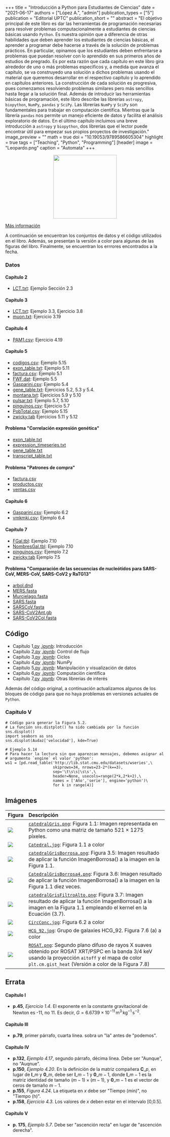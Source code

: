 +++
title = "Introducción a Python para Estudiantes de Ciencias"
date = "2021-06-17"
authors = ["López A.", "admin"]
publication_types = ["5"]
publication = "Editorial UPTC"
publication_short = ""
abstract = "El objetivo principal de este libro es dar las herramientas de programación necesarias para resolver problemas computacionalmente a estudiantes de ciencias básicas usando `Python`. Es nuestra opinión que a diferencia de otras habilidades que deben aprender los estudiantes de ciencias básicas, el aprender a programar debe hacerse a través de la solución de problemas prácticos. En particular, opinamos que los estudiantes deben enfrentarse a problemas que puedan resolver con lo aprendido en sus primeros años de estudios de pregrado. Es por esta razón que cada capítulo en este libro gira alrededor de uno o más problemas específicos y, a medida que avanza el capítulo, se va construyedo una solución a dichos problemas usando el material que queremos desarrollar en el respectivo capítulo y lo aprendido en capítulos anteriores.  La construcción de cada solución es progresiva, pues comenzamos resolviendo problemas similares pero más sencillos hasta llegar a la solución final. Además de introducir  las herramientas básicas de programación, este libro describe las librerías `astropy`, `biopython`, `NumPy`, `pandas` y  `SciPy`. Las librerías `NumPy` y `SciPy` son fundamentales para trabajar en computación científica. Mientras que la librería `pandas` nos permite un manejo eficiente de datos y facilita el análisis exploratorio de datos. En el último capítulo incluimos una breve introducción a `astropy` y `biopython`, dos librerías que el lector puede encontrar útil para empezar sus propios proyectos de investigación."
image_preview = ""
math = true
doi = "10.19053/9789586605304"
highlight = true
tags = ["Teaching", "Python", "Programming"]
[header]
image = "Leopardo.png"
caption = "Automata"
+++


<center><img src="https://simehbucket.s3.amazonaws.com/images/7a665c7977e7b9df2eee119f35d5bef9-medium.jpg" width="200">
</center>

[Más información](https://editorial.uptc.edu.co/gpd-introduccion-a-python-para-estudiantes-de-ciencias-9789586605304.html)

A continuación se encuentran los conjuntos de datos y el código  utilizados en el libro. Además, se presentan la versión a color para algunas de las figuras del libro. Finalmente, se encuentran los errrores encontrados a la fecha.


### Datos

#### Capítulo 2

* [LCT.txt](https://alexrojas.netlify.com/Data/Prog/LCT.txt): Ejemplo Sección 2.3

#### Capítulo 3

* [LCT.txt](https://alexrojas.netlify.com/Data/Prog/LCT.txt): Ejemplo 3.3, Ejercicio 3.8
* [muon.txt](https://alexrojas.netlify.com/Data/Prog/muon.txt): Ejercicio 3.19

#### Capítulo 4

* [PAM1.csv](https://alexrojas.netlify.com/Data/Prog/PAM1.csv): Ejercicio 4.19


#### Capítulo 5

* [codigos.csv](https://alexrojas.netlify.com/Data/Prog/codigos.csv): Ejemplo 5.15
* [exon_table.txt](https://alexrojas.netlify.com/Data/Prog/exon_table.txt): Ejemplo 5.11
* [factura.csv](https://alexrojas.netlify.com/Data/Prog/factura.csv): Ejemplo 5.1
* [FWF.dat](https://alexrojas.netlify.com/Data/Prog/FWF.dat): Ejemplo 5.5
* [Gasparini.csv](https://alexrojas.netlify.com/Data/Prog/Gasparini.csv): Ejemplo 5.4
* [gene_table.txt](https://alexrojas.netlify.com/Data/Prog/gene_table.txt): Ejercicios 5.2, 5.3 y 5.4. 
* [montana.txt](https://alexrojas.netlify.com/Data/Prog/montana.txt): Ejercicios 5.9 y 5.10
* [pulsar.txt](https://alexrojas.netlify.com/Data/Prog/pulsar.txt): Ejemplo 5.7, 5.10
* [pinguinos.csv](https://alexrojas.netlify.com/Data/Prog/pinguinos.csv): Ejercicio 5.7
* [PobTotal.csv](https://alexrojas.netlify.com/Data/Prog/PobTotal.csv): Ejemplo 5.15
* [zwicky.tab](https://alexrojas.netlify.com/Data/Prog/zwicky.tab) Ejercicios 5.11 y 5.12


#### Problema "Correlación expresión genética"

* [exon_table.txt](https://alexrojas.netlify.com/Data/Prog/exon_table.txt)
* [expression_timeseries.txt](https://alexrojas.netlify.com/Data/Prog/expression_timeseries.txt)
* [gene_table.txt](https://alexrojas.netlify.com/Data/Prog/gene_table.txt)
* [transcript_table.txt](https://alexrojas.netlify.com/Data/Prog/transcript_table.txt)

#### Problema "Patrones de compra"

* [factura.csv](https://alexrojas.netlify.com/Data/Prog/factura.csv)
* [productos.csv](https://alexrojas.netlify.com/Data/Prog/productos.csv)
* [ventas.csv](https://alexrojas.netlify.com/Data/Prog/ventas.csv)


#### Capítulo 6

* [Gasparini.csv](https://alexrojas.netlify.com/Data/Prog/Gasparini.csv): Ejemplo 6.2
* [vmkmki.csv](https://alexrojas.netlify.com/Data/Prog/vmkmki.csv): Ejemplo 6.4


#### Capítulo 7

* [FGal.tbl](https://alexrojas.netlify.com/Data/Prog/FGal.tbl): Ejemplo 7.10
* [NombresGal.tbl](https://alexrojas.netlify.com/Data/Prog/NombresGal.tbl): Ejemplo 7.10
* [pinguinos.csv](https://alexrojas.netlify.com/Data/Prog/pinguinos.csv): Ejemplo 7.2
* [zwicky.tab](https://alexrojas.netlify.com/Data/Prog/zwicky.tab) Ejemplo 7.5

#### Problema "Comparación de las secuencias de nucleótidos para SARS-CoV, MERS-CoV, SARS-CoV2 y RaTG13"

* [arbol.dnd](https://alexrojas.netlify.com/Data/Prog/arbol.dnd)
* [MERS.fasta](https://alexrojas.netlify.com/Data/Prog/MERS.fasta)
* [Murcielago.fasta](https://alexrojas.netlify.com/Data/Prog/Murcielago.fasta)
* [SARS.fasta](https://alexrojas.netlify.com/Data/Prog/SARS.fasta)
* [SARSCoV.fasta](https://alexrojas.netlify.com/Data/Prog/SARSCoV.fasta)
* [SARS-CoV2Ant.gb](https://alexrojas.netlify.com/Data/Prog/SARS-CoV2Ant.gb)
* [SARS-CoV2Col.fasta](https://alexrojas.netlify.com/Data/Prog/SARS-CoV2Col.fasta)



## Código

* Capítulo 1[.py](https://alexrojas.netlify.com/code/Prog/PPCap1.py) [.ipynb](https://alexrojas.netlify.com/code/Prog/PPCap1.ipynb): Introducción 
* Capítulo 2[.py](https://alexrojas.netlify.com/code/Prog/PPCap2.py) [.ipynb](https://alexrojas.netlify.com/code/Prog/PPCap2.ipynb): Control de flujo 
* Capítulo 3[.py](https://alexrojas.netlify.com/code/Prog/PPCap3.py) [.ipynb](https://alexrojas.netlify.com/code/Prog/PPCap3.ipynb): Ciclos 
* Capítulo 4[.py](https://alexrojas.netlify.com/code/Prog/PPCap4.py) [.ipynb](https://alexrojas.netlify.com/code/Prog/PPCap4.ipynb): NumPy
* Capítulo 5[.py](https://alexrojas.netlify.com/code/Prog/PPCap5.py) [.ipynb](https://alexrojas.netlify.com/code/Prog/PPCap5.ipynb): Manipulación y visualización de datos
* Capítulo 6[.py](https://alexrojas.netlify.com/code/Prog/PPCap6.py) [.ipynb](https://alexrojas.netlify.com/code/Prog/PPCap6.ipynb): Computación científica 
* Capítulo 7[.py](https://alexrojas.netlify.com/code/Prog/PPCap7.py) [.ipynb](https://alexrojas.netlify.com/code/Prog/PPCap7.ipynb): Otras librerías de interés 

Además del código original, a continuación actualizamos algunos de los bloques de código para que no haya problemas en versiones actuales de `Python`.

### Capítulo V

```{python}
# Código para generar la Figura 5.2. 
# La función sns.distplot() ha sido cambiada por la función sns.displot()
import seaborn as sns
sns.displot(Audaz['velocidad'], kde=True) 
```

```{python}
# Ejemplo 5.14
# Para hacer la lectura sin que aparezcan mensajes, debemos asignar al 
# argumento `engine` el valor 'python':
ws1 = [pd.read_table('http://lib.stat.cmu.edu/datasets/wseries',\
                     skiprows=34, nrows=23-2*(k==3),
                     sep='\t\s\s|\s\s',\
                     header=None, usecols=range(2*k,2*k+2),\
                     names = ['Año','serie'], engine='python')\
                     for k in range(4)]
```


## Imágenes

Figura  | Descripción
:------ | :------
![](https://alexrojas.netlify.com/media/Prog/CatedralGris.png) | [`catedralGris.png`](https://alexrojas.netlify.com/media/Prog/catedralGris.png): Figura 1.1: Imagen representada en Python como una matriz de tamaño 521 × 1275 píxeles.
![](https://alexrojas.netlify.com/media/Prog/Catedral.jpg) | [`Catedral.jpg`](https://alexrojas.netlify.com/media/Prog/Catedral.jpg): Figura 1.1 a color  
![](https://alexrojas.netlify.com/media/Prog/catedralGrisBorrosa.png) | [`catedralGrisBorrosa.png`](https://alexrojas.netlify.com/media/Prog/catedralGrisBorrosa.png): Figura 3.5: Imagen resultado de aplicar la función ImagenBorrosa() a la imagen en la Figura 1.1.  
![](https://alexrojas.netlify.com/media/Prog/catedralGrisBorrosa4.png) | [`CatedralGrisBorrosa4.png`](https://alexrojas.netlify.com/media/Prog/catedralGrisBorrosa4.png): Figura 3.6: Imagen resultado de aplicar la función ImagenBorrosa() a la imagen en la Figura 1.1 diez veces.
![](https://alexrojas.netlify.com/media/Prog/catedralGrisFiltroAlto.png) | [`catedralGrisFiltroAlto.png`](https://alexrojas.netlify.com/media/Prog/catedralGrisFiltroAlto.png): Figura 3.7: Imagen resultado de aplicar la función ImagenBorrosa() a la imagen en la Figura 1.1 empleando el kernel en la Ecuación (3.7). 
![](https://alexrojas.netlify.com/media/Prog/CircConc.jpg) | [`CircConc.jpg`](https://alexrojas.netlify.com/media/Prog/CircConc.jpg): Figura 6.2 a color 
![](https://alexrojas.netlify.com/media/Prog/HCG_92.jpg) | [`HCG_92.jpg`](https://alexrojas.netlify.com/media/Prog/HCG_92.jpg): Grupo de galaxies HCG_92. Figura 7.6 (a) a color
![](https://alexrojas.netlify.com/media/Prog/ROSAT.png) | [`ROSAT.png`](https://alexrojas.netlify.com/media/Prog/ROSAT.png): Segundo plano difuso de rayos X suaves obtenido por ROSAT XRT/PSPC en la banda 3/4 keV usando la proyección `aitoff` y el mapa de color `plt.cm.gist_heat` (Versión a color de la Figura 7.8)


## Errata

#### Capítulo I

* **p.45**, *Ejercicio 1.4*. El exponente en la constante gravitacional de Newton es -11, no 11. Es decir, $G = 6.6739\times 10^{-11}\, \mathrm{m}^3\, \mathrm{kg}^{-1}\,\mathrm{s}^{-2}$.

#### Capítulo III

* **p.79**, primer párrafo, cuarta línea. sobra un "la" antes de "podemos".

#### Capítulo IV

* **p.132**, *Ejemplo 4.17*, segundo párrafo, décima línea. Debe ser "Aunque", no "Auqnue".
* **p.150**, *Ejemplo 4.20*. En la definición de la matriz compañera $\mathbf{C}\_p$, en lugar de $\mathbf{I}\_m$ y $\mathbf{0}\_m$, debe ser $\mathbf{I}\_{m-1}$ y $\mathbf{0}\_{m-1}$, donde $\mathbf{I}\_{m-1}$ es la matriz identidad de tamaño $(m-1)\times(m-1)$, y $\mathbf{0}\_{m-1}$  es el vector de ceros de tamaño $m-1$.
* **p.155**, *Figura 4.24*. La etiqueta en $x$ debe ser "Tiempo (min)", no "Tiempo (h)".
* **p.158**, *Ejercicio 4.3*. Los valores de $x$ deben estar en el intervalo [0,0.5].

#### Capítulo V

* **p. 175**,  *Ejemplo 5.7*. Debe ser "ascención recta" en lugar de "ascención derecha".




